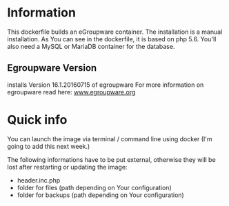 # Information

This dockerfile builds an eGroupware container. The installation is a manual installation. As You can see in the dockerfile, it is based on php 5.6.
You'll also need a MySQL or MariaDB container for the database. 

## Egroupware Version
installs Version 16.1.20160715 of egroupware
For more information on egroupware read here: www.egroupware.org

# Quick info
You can launch the image via terminal / command line using docker
(I'm going to add this next week.)

The following informations have to be put external, otherwise they will be lost after restarting or updating the image:
- header.inc.php
- folder for files (path depending on Your configuration)
- folder for backups (path depending on Your configuration)


